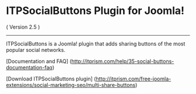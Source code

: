 ITPSocialButtons Plugin for Joomla! 
==========================
( Version 2.5 )
- - -

ITPSocialButtons is a Joomla! plugin that adds sharing buttons of the most popular social networks.

[Documentation and FAQ] (http://itprism.com/help/35-social-buttons-documentation-faq)

[Download ITPSocialButtons plugin] (http://itprism.com/free-joomla-extensions/social-marketing-seo/multi-share-buttons)